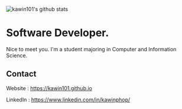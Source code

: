 ![kawin101's github stats](https://github-readme-stats.vercel.app/api?username=kawin101&show_icons=true)

# Software Developer.
Nice to meet you. I'm a student majoring in Computer and Information Science. 

## Contact

Website : https://kawin101.github.io

LinkedIn : https://www.linkedin.com/in/kawinphop/
